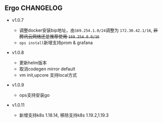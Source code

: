 ## Ergo CHANGELOG

- v1.0.7
    - 调整docker安装bip地址，由`169.254.1.0/24`调整为 `172.30.42.1/16`, <del>非腾讯云网络还是推荐使用 `169.254.0.0/16`</del>
    - `ops install`新增支持prom & grafana

- v1.0.8
    - 更新helm版本
    - 取消codegen mirror default
    - vm init,upcore 支持local方式

- v1.0.9
    - ops支持安装go
  
- v1.0.11
    - 新增支持k8s 1.18.14, 移除支持k8s 1.19.2,1.19.3
